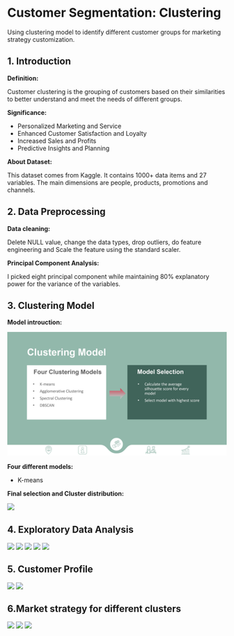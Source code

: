 # Customer Segmentation: Clustering
Using clustering model to identify different customer groups for marketing strategy customization.

## 1. Introduction

**Definition:**

Customer clustering is the grouping of customers based on their similarities to better understand and meet the needs of different groups.

**Significance:**
- Personalized Marketing and Service
- Enhanced Customer Satisfaction and Loyalty
- Increased Sales and Profits
- Predictive Insights and Planning

**About Dataset:**

This dataset comes from Kaggle. It contains 1000+ data items and 27 variables. The main dimensions are people, products, promotions and channels.

## 2. Data Preprocessing

**Data cleaning:** 

Delete NULL value, change the data types, drop outliers, do feature engineering and Scale the feature using the standard scaler.

**Principal Component Analysis:**

I picked eight principal component while maintaining 80% explanatory power for the variance of the variables.

## 3. Clustering Model

**Model introuction:**

![](clustering%20slides_page-0007.jpg)

**Four different models:**
- K-means
  


**Final selection and Cluster distribution:**

![](clustering%20slides_page-00013.jpg)

## 4. Exploratory Data Analysis

![](clustering%20slides_page-00015.jpg)
![](clustering%20slides_page-00016.jpg)
![](clustering%20slides_page-00017.jpg)
![](clustering%20slides_page-00018.jpg)
![](clustering%20slides_page-00019.jpg)

## 5. Customer Profile

![](clustering%20slides_page-00021.jpg)
![](clustering%20slides_page-00022.jpg)

## 6.Market strategy for different clusters

![](clustering%20slides_page-00023.jpg)
![](clustering%20slides_page-00024.jpg)
![](clustering%20slides_page-00025.jpg)







